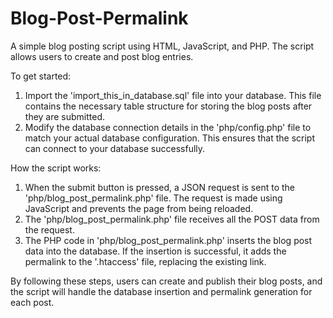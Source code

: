 # Blog-Post-Permalink
A simple blog posting script using HTML, JavaScript, and PHP. The script allows users to create and post blog entries.

To get started:
1. Import the 'import_this_in_database.sql' file into your database. This file contains the necessary table structure for storing the blog posts after they are submitted.
2. Modify the database connection details in the 'php/config.php' file to match your actual database configuration. This ensures that the script can connect to your database successfully.

How the script works:
1. When the submit button is pressed, a JSON request is sent to the 'php/blog_post_permalink.php' file. The request is made using JavaScript and prevents the page from being reloaded.
2. The 'php/blog_post_permalink.php' file receives all the POST data from the request.
3. The PHP code in 'php/blog_post_permalink.php' inserts the blog post data into the database. If the insertion is successful, it adds the permalink to the '.htaccess' file, replacing the existing link.

By following these steps, users can create and publish their blog posts, and the script will handle the database insertion and permalink generation for each post.
